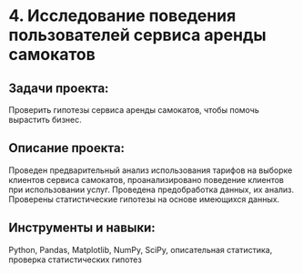 # 4. Исследование поведения пользователей сервиса аренды самокатов

## Задачи проекта:
Проверить гипотезы сервиса аренды самокатов, чтобы помочь вырастить бизнес.

## Описание проекта:
Проведен предварительный анализ использования тарифов на выборке клиентов сервиса самокатов, проанализировано поведение клиентов при использовании услуг. Проведена предобработка данных, их анализ. Проверены статистические гипотезы на основе имеющихся данных.

## Инструменты и навыки:
Python, Pandas, Matplotlib, NumPy, SciPy, описательная статистика, проверка статистических гипотез
